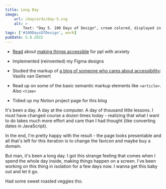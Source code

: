 ```yaml
---
title: Long Day
image:
    url: /daycards/day-5.svg
    alt: >
        Text: "Day 5. 100 Days of Design", cream colored, displayed in a neat little coal-black frame hanging on a reddish background, amidst impinging waves of yellow and cream.
tags: ['#100DaysOfDesign', work]
pubDate: 5.8.2022
---
```


-   [Read](https://www.tpgi.com/a-web-of-anxiety-accessibility-for-people-with-anxiety-and-panic-disorders-part-1/) about [making things accessible](https://uxdesign.cc/inclusive-ux-in-an-era-of-anxiety-dc89c39ec202?gi=49e420d43c69) for ppl with anxiety

-   Implemented (reinvented) my Figma designs

-   Studied the markup of [a blog of someone who cares about accessibility](https://lovenonsense.com/): Vasilis van Gemert

-   Read up on some of the basic semantic markup elements like `<article>`. Also `<time>`

-   Tidied up my Notion project page for this blog

It's been a day. A day at the computer. A day of thousand little lessons. I must have changed course a dozen times today - realizing that what I want to do takes much more effort and care than I had thought (like converting dates in JavaScript).

In the end, I'm pretty happy with the result - the page looks presentable and all that's left for this iteration is to change the favicon and maybe buy a domain.

But man, it's been a long day. I got this strange feeling that comes when I spend the whole day inside, making things happen on a screen. I've been working on this thing in isolation for a few days now. I wanna get this baby out and let it go.

Had some sweet roasted veggies tho.
